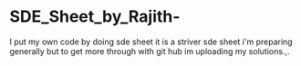 # SDE_Sheet_by_Rajith-
I put my own code by doing sde sheet
it is a striver sde sheet  i'm preparing generally but to get more through with git hub im uploading my solutions.,.
